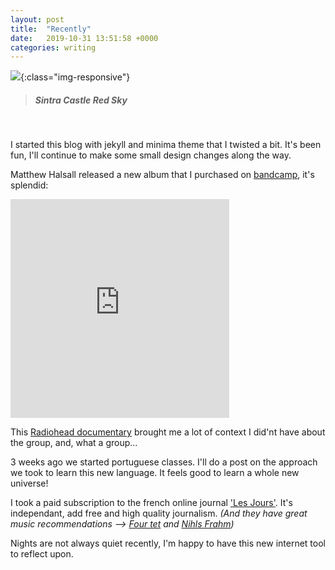 ```yaml
---
layout: post
title:  "Recently"
date:   2019-10-31 13:51:58 +0000
categories: writing
---
```


![](/assets/photos/sintra.jpg){:class="img-responsive"}
> ##### Sintra Castle Red Sky

<br>

I started this blog with jekyll and minima theme that I twisted a bit. It's been fun, I'll continue to make some small design changes along the way. 

Matthew Halsall released a new album that I purchased on [bandcamp](https://bandcamp.com/), it's splendid:
<iframe style="border: 0; width: 350px; height: 350px;" src="https://bandcamp.com/EmbeddedPlayer/album=1352949287/size=large/bgcol=ffffff/linkcol=e99708/minimal=true/transparent=true/" seamless><a href="http://matthewhalsall.bandcamp.com/album/oneness">Oneness by Matthew Halsall</a></iframe>
<br>

This [Radiohead documentary](https://www.arte.tv/fr/videos/082766-000-A/le-monde-selon-radiohead/) brought me a lot of context I did'nt have about the group, and, what a group...

3 weeks ago we started portuguese classes. I'll do a post on the approach we took to learn this new language. It feels good to learn a whole new universe!

I took a paid subscription to the french online journal ['Les Jours'](https://lesjours.fr/).
It's independant, add free and high quality journalism. 
_(And they have great music recommendations --> [Four tet](https://lesjours.fr/obsessions/face-a-face-b/ep11-four-tet-charanjit-singh/) and [Nihls Frahm](https://lesjours.fr/obsessions/face-a-face-b/ep22-nils-frahm-francesco-tristano/))_

Nights are not always quiet recently, I'm happy to have this new internet tool to reflect upon.

